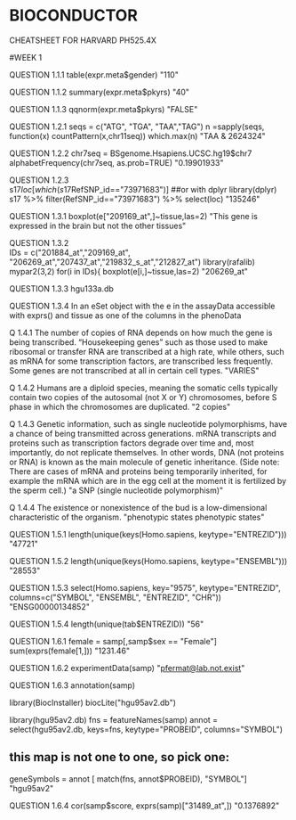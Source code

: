# BIOCONDUCTOR

CHEATSHEET FOR HARVARD PH525.4X

#WEEK 1

QUESTION 1.1.1
table(expr.meta$gender)
"110"

QUESTION 1.1.2
summary(expr.meta$pkyrs)
"40"

QUESTION 1.1.3
qqnorm(expr.meta$pkyrs)
"FALSE"

QUESTION 1.2.1
seqs = c("ATG", "TGA", "TAA","TAG")
n =sapply(seqs, function(x) countPattern(x,chr11seq))
which.max(n)
"TAA & 2624324"

QUESTION 1.2.2
chr7seq = BSgenome.Hsapiens.UCSC.hg19$chr7
alphabetFrequency(chr7seq, as.prob=TRUE)
"0.19901933"

QUESTION 1.2.3  
s17$loc[which(s17$RefSNP_id=="73971683")]
##or with dplyr
library(dplyr)
s17 %>% filter(RefSNP_id=="73971683") %>% select(loc)
"135246"

QUESTION 1.3.1
boxplot(e["209169_at",]~tissue,las=2)
"This gene is expressed in the brain but not the other tissues"

QUESTION 1.3.2  
IDs = c("201884_at","209169_at", "206269_at","207437_at","219832_s_at","212827_at")
library(rafalib)
mypar2(3,2)
for(i in IDs){
 boxplot(e[i,]~tissue,las=2)
"206269_at" 

QUESTION 1.3.3
hgu133a.db 

QUESTION 1.3.4
 In an eSet object with the e in the assayData accessible with exprs() and tissue as one of the columns in the phenoData
 
Q 1.4.1 
The number of copies of RNA depends on how much the gene is being transcribed. “Housekeeping genes” such as those used to make ribosomal or transfer RNA are transcribed at a high rate, while others, such as mRNA for some transcription factors, are transcribed less frequently. Some genes are not transcribed at all in certain cell types.
"VARIES"

Q 1.4.2
Humans are a diploid species, meaning the somatic cells typically contain two copies of the autosomal (not X or Y) chromosomes, before S phase in which the chromosomes are duplicated.
"2 copies"

Q 1.4.3
Genetic information, such as single nucleotide polymorphisms, have a chance of being transmitted across generations. mRNA transcripts and proteins such as transcription factors degrade over time and, most importantly, do not replicate themselves. In other words, DNA (not proteins or RNA) is known as the main molecule of genetic inheritance. (Side note: There are cases of mRNA and proteins being temporarily inherited, for example the mRNA which are in the egg cell at the moment it is fertilized by the sperm cell.)
"a SNP (single nucleotide polymorphism)"

Q 1.4.4
The existence or nonexistence of the bud is a low-dimensional characteristic of the organism.
"phenotypic states phenotypic states"

QUESTION 1.5.1
length(unique(keys(Homo.sapiens, keytype="ENTREZID")))
"47721"

QUESTION 1.5.2
length(unique(keys(Homo.sapiens, keytype="ENSEMBL")))
"28553"

QUESTION 1.5.3
select(Homo.sapiens, key="9575", keytype="ENTREZID", columns=c("SYMBOL", "ENSEMBL", "ENTREZID", "CHR"))
"ENSG00000134852"

QUESTION 1.5.4
length(unique(tab$ENTREZID))
"56"

QUESTION 1.6.1
female = samp[,samp$sex == "Female"]
sum(exprs(female[1,]))
"1231.46"

QUESTION 1.6.2
experimentData(samp)
"pfermat@lab.not.exist"

QUESTION 1.6.3
annotation(samp)

library(BiocInstaller)
biocLite("hgu95av2.db")

library(hgu95av2.db)
fns = featureNames(samp)
annot = select(hgu95av2.db, keys=fns, keytype="PROBEID", columns="SYMBOL")
## this map is not one to one, so pick one:
geneSymbols = annot [ match(fns, annot$PROBEID), "SYMBOL"]
"hgu95av2"

QUESTION 1.6.4
cor(samp$score, exprs(samp)["31489_at",])
"0.1376892"






